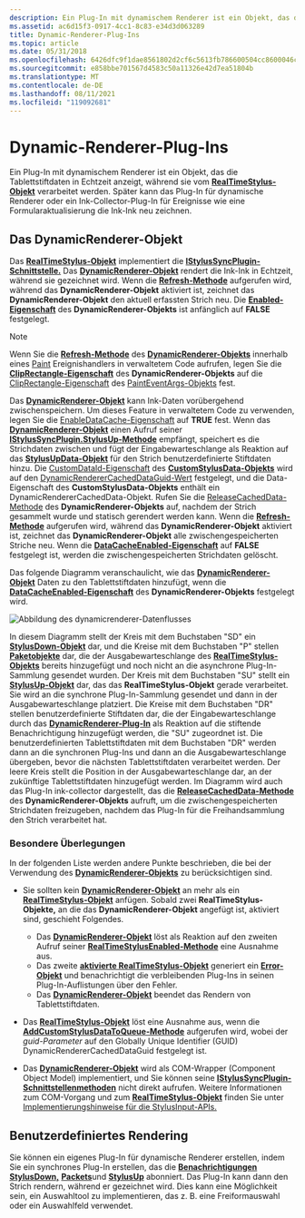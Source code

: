 ```yaml
---
description: Ein Plug-In mit dynamischem Renderer ist ein Objekt, das die Tablettstiftdaten in Echtzeit anzeigt, während sie vom RealTimeStylus-Objekt verarbeitet werden.
ms.assetid: ac6d15f3-0917-4cc1-8c83-e34d3d063289
title: Dynamic-Renderer-Plug-Ins
ms.topic: article
ms.date: 05/31/2018
ms.openlocfilehash: 6426dfc9f1dae8561802d2cf6c5613fb786600504cc8600046c4df781239abf9
ms.sourcegitcommit: e858bbe701567d4583c50a11326e42d7ea51804b
ms.translationtype: MT
ms.contentlocale: de-DE
ms.lasthandoff: 08/11/2021
ms.locfileid: "119092681"
---
```

# <a name="dynamic-renderer-plug-ins"></a>Dynamic-Renderer-Plug-Ins

Ein Plug-In mit dynamischem Renderer ist ein Objekt, das die Tablettstiftdaten in Echtzeit anzeigt, während sie vom [**RealTimeStylus-Objekt**](realtimestylus-class.md) verarbeitet werden. Später kann das Plug-In für dynamische Renderer oder ein Ink-Collector-Plug-In für Ereignisse wie eine Formularaktualisierung die Ink-Ink neu zeichnen.

## <a name="the-dynamicrenderer-object"></a>Das DynamicRenderer-Objekt

Das [**RealTimeStylus-Objekt**](realtimestylus-class.md) implementiert die [**IStylusSyncPlugin-Schnittstelle.**](/windows/win32/api/rtscom/nn-rtscom-istylussyncplugin) Das [**DynamicRenderer-Objekt**](/previous-versions/windows/desktop/legacy/ms701168(v=vs.85)) rendert die Ink-Ink in Echtzeit, während sie gezeichnet wird. Wenn die [**Refresh-Methode**](/windows/desktop/api/RTSCom/nf-rtscom-idynamicrenderer-refresh) aufgerufen wird, während das **DynamicRenderer-Objekt** aktiviert ist, zeichnet das **DynamicRenderer-Objekt** den aktuell erfassten Strich neu. Die [**Enabled-Eigenschaft**](/windows/desktop/api/RTSCom/nf-rtscom-idynamicrenderer-get_enabled) des **DynamicRenderer-Objekts** ist anfänglich auf **FALSE** festgelegt.

> [!Note]  
> Wenn Sie die [**Refresh-Methode**](/previous-versions/ms826370(v=msdn.10)) des [**DynamicRenderer-Objekts**](/previous-versions/ms826345(v=msdn.10)) innerhalb eines [Paint](/dotnet/api/system.windows.forms.control.paint?view=netcore-3.1) Ereignishandlers in verwaltetem Code aufrufen, legen Sie die [**ClipRectangle-Eigenschaft**](/previous-versions/ms826346(v=msdn.10)) des **DynamicRenderer-Objekts** auf die [ClipRectangle-Eigenschaft](/dotnet/api/system.windows.forms.painteventargs.cliprectangle?view=netcore-3.1) des [PaintEventArgs-Objekts](/dotnet/api/system.windows.forms.painteventargs?view=netcore-3.1) fest.

 

Das [**DynamicRenderer-Objekt**](/previous-versions/windows/desktop/legacy/ms701168(v=vs.85)) kann Ink-Daten vorübergehend zwischenspeichern. Um dieses Feature in verwaltetem Code zu verwenden, legen Sie die [EnableDataCache-Eigenschaft](/previous-versions/ms826349(v=msdn.10)) auf **TRUE** fest. Wenn das [**DynamicRenderer-Objekt**](/previous-versions/ms826345(v=msdn.10)) einen Aufruf seiner [**IStylusSyncPlugin.StylusUp-Methode**](/previous-versions/ms826366(v=msdn.10)) empfängt, speichert es die Strichdaten zwischen und fügt der Eingabewarteschlange als Reaktion auf das [**StylusUpData-Objekt**](/previous-versions/ms824057(v=msdn.10)) für den Strich benutzerdefinierte Stiftdaten hinzu. Die [CustomDataId-Eigenschaft](/previous-versions/ms824749(v=msdn.10)) des [**CustomStylusData-Objekts**](/previous-versions/ms824747(v=msdn.10)) wird auf den [DynamicRendererCachedDataGuid-Wert](/previous-versions/ms824744(v=msdn.10)) festgelegt, und die Data-Eigenschaft des **CustomStylusData-Objekts** enthält ein DynamicRendererCachedData-Objekt. Rufen Sie die [ReleaseCachedData-Methode](/previous-versions/ms826371(v=msdn.10)) des **DynamicRenderer-Objekts** auf, nachdem der Strich gesammelt wurde und statisch gerendert werden kann. Wenn die [**Refresh-Methode**](/windows/desktop/api/RTSCom/nf-rtscom-idynamicrenderer-refresh) aufgerufen wird, während das **DynamicRenderer-Objekt** aktiviert ist, zeichnet das **DynamicRenderer-Objekt** alle zwischengespeicherten Striche neu. Wenn die [**DataCacheEnabled-Eigenschaft**](/windows/desktop/api/RTSCom/nf-rtscom-idynamicrenderer-get_datacacheenabled) auf **FALSE** festgelegt ist, werden die zwischengespeicherten Strichdaten gelöscht.

Das folgende Diagramm veranschaulicht, wie das [**DynamicRenderer-Objekt**](/previous-versions/windows/desktop/legacy/ms701168(v=vs.85)) Daten zu den Tablettstiftdaten hinzufügt, wenn die [**DataCacheEnabled-Eigenschaft**](/windows/desktop/api/RTSCom/nf-rtscom-idynamicrenderer-get_datacacheenabled) des **DynamicRenderer-Objekts** festgelegt wird.

![Abbildung des dynamicrenderer-Datenflusses](images/75f4ee7b-160c-410e-bfae-dfc676a9829c.gif)

In diesem Diagramm stellt der Kreis mit dem Buchstaben "SD" ein [**StylusDown-Objekt**](/windows/desktop/api/RTSCom/nf-rtscom-istylusplugin-stylusdown) dar, und die Kreise mit dem Buchstaben "P" stellen [**Paketobjekte**](/windows/desktop/api/RTSCom/nf-rtscom-istylusplugin-packets) dar, die der Ausgabewarteschlange des [**RealTimeStylus-Objekts**](realtimestylus-class.md) bereits hinzugefügt und noch nicht an die asynchrone Plug-In-Sammlung gesendet wurden. Der Kreis mit dem Buchstaben "SU" stellt ein [**StylusUp-Objekt**](/windows/desktop/api/RTSCom/nf-rtscom-istylusplugin-stylusup) dar, das das **RealTimeStylus-Objekt** gerade verarbeitet. Sie wird an die synchrone Plug-In-Sammlung gesendet und dann in der Ausgabewarteschlange platziert. Die Kreise mit dem Buchstaben "DR" stellen benutzerdefinierte Stiftdaten dar, die der Eingabewarteschlange durch das [**DynamicRenderer-Plug-In**](/previous-versions/windows/desktop/legacy/ms701168(v=vs.85)) als Reaktion auf die stiftende Benachrichtigung hinzugefügt werden, die "SU" zugeordnet ist. Die benutzerdefinierten Tablettstiftdaten mit dem Buchstaben "DR" werden dann an die synchronen Plug-Ins und dann an die Ausgabewarteschlange übergeben, bevor die nächsten Tablettstiftdaten verarbeitet werden. Der leere Kreis stellt die Position in der Ausgabewarteschlange dar, an der zukünftige Tablettstiftdaten hinzugefügt werden. Im Diagramm wird auch das Plug-In ink-collector dargestellt, das die [**ReleaseCachedData-Methode**](/windows/desktop/api/RTSCom/nf-rtscom-idynamicrenderer-releasecacheddata) des **DynamicRenderer-Objekts** aufruft, um die zwischengespeicherten Strichdaten freizugeben, nachdem das Plug-In für die Freihandsammlung den Strich verarbeitet hat.

### <a name="special-considerations"></a>Besondere Überlegungen

In der folgenden Liste werden andere Punkte beschrieben, die bei der Verwendung des [**DynamicRenderer-Objekts**](/previous-versions/windows/desktop/legacy/ms701168(v=vs.85)) zu berücksichtigen sind.

-   Sie sollten kein [**DynamicRenderer-Objekt**](/previous-versions/windows/desktop/legacy/ms701168(v=vs.85)) an mehr als ein [**RealTimeStylus-Objekt**](realtimestylus-class.md) anfügen. Sobald zwei **RealTimeStylus-Objekte,** an die das **DynamicRenderer-Objekt** angefügt ist, aktiviert sind, geschieht Folgendes.

    -   Das [**DynamicRenderer-Objekt**](/previous-versions/windows/desktop/legacy/ms701168(v=vs.85)) löst als Reaktion auf den zweiten Aufruf seiner [**RealTimeStylusEnabled-Methode**](/windows/desktop/api/RTSCom/nf-rtscom-istylusplugin-realtimestylusenabled) eine Ausnahme aus.
    -   Das zweite [**aktivierte RealTimeStylus-Objekt**](realtimestylus-class.md) generiert ein [**Error-Objekt**](/windows/desktop/api/RTSCom/nf-rtscom-istylusplugin-error) und benachrichtigt die verbleibenden Plug-Ins in seinen Plug-In-Auflistungen über den Fehler.
    -   Das [**DynamicRenderer-Objekt**](/previous-versions/windows/desktop/legacy/ms701168(v=vs.85)) beendet das Rendern von Tablettstiftdaten.

-   Das [**RealTimeStylus-Objekt**](realtimestylus-class.md) löst eine Ausnahme aus, wenn die [**AddCustomStylusDataToQueue-Methode**](/windows/desktop/api/RTSCom/nf-rtscom-irealtimestylus-addcustomstylusdatatoqueue) aufgerufen wird, wobei der *guid-Parameter* auf den Globally Unique Identifier (GUID) DynamicRendererCachedDataGuid festgelegt ist.
-   Das [**DynamicRenderer-Objekt**](/previous-versions/windows/desktop/legacy/ms701168(v=vs.85)) wird als COM-Wrapper (Component Object Model) implementiert, und Sie können seine [**IStylusSyncPlugin-Schnittstellenmethoden**](/windows/win32/api/rtscom/nn-rtscom-istylussyncplugin) nicht direkt aufrufen. Weitere Informationen zum COM-Vorgang und zum [**RealTimeStylus-Objekt**](realtimestylus-class.md) finden Sie unter [Implementierungshinweise für die StylusInput-APIs.](implementation-notes-for-the-stylusinput-apis.md)

## <a name="custom-rendering"></a>Benutzerdefiniertes Rendering

Sie können ein eigenes Plug-In für dynamische Renderer erstellen, indem Sie ein synchrones Plug-In erstellen, das die [**Benachrichtigungen StylusDown,**](/windows/desktop/api/RTSCom/nf-rtscom-istylusplugin-stylusdown) [**Packets**](/windows/desktop/api/RTSCom/nf-rtscom-istylusplugin-packets)und [**StylusUp**](/windows/desktop/api/RTSCom/nf-rtscom-istylusplugin-stylusup) abonniert. Das Plug-In kann dann den Strich rendern, während er gezeichnet wird. Dies kann eine Möglichkeit sein, ein Auswahltool zu implementieren, das z. B. eine Freiformauswahl oder ein Auswahlfeld verwendet.

 

 
